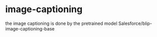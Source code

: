 # image-captioning
the image captioning is done by the pretrained model Salesforce/blip-image-captioning-base
